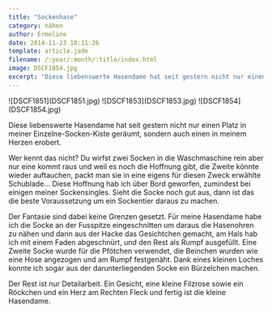```yaml
---
title: "Sockenhase"
category: nähen
author: Ermeline
date: 2014-11-23 18:11:26
template: article.jade
filename: /:year/:month/:title/index.html
image: DSCF1854.jpg
excerpt: "Diese liebenswerte Hasendame hat seit gestern nicht nur einen Platz in meiner Einzelne-Socken-Kiste geräumt, sondern auch einen in meinem Herzen erobert."
---
```


<div id='slides' class='slideshow'>
![DSCF1851](DSCF1851.jpg)
![DSCF1853](DSCF1853.jpg)
![DSCF1854](DSCF1854.jpg)
</div>

Diese liebenswerte Hasendame hat seit gestern nicht nur einen Platz in meiner Einzelne-Socken-Kiste geräumt, sondern auch einen in meinem Herzen erobert.

Wer kennt das nicht? Du wirfst zwei Socken in die Waschmaschine rein aber nur eine kommt raus und weil es noch die Hoffnung gibt, die Zweite könnte wieder auftauchen, packt man sie in eine eigens für diesen Zweck erwählte Schublade... Diese Hoffnung hab ich über Bord geworfen, zumindest bei einigen meiner Sockensingles. Sieht die Socke noch gut aus, dann ist das die beste Voraussetzung um ein Sockentier daraus zu machen.

Der Fantasie sind dabei keine Grenzen gesetzt. Für meine Hasendame habe ich die Socke an der Fusspitze eingeschnitten um daraus die Hasenohren zu nähen und dann aus der Hacke das Gesichtchen gemacht, am Hals hab ich mit einem Faden abgeschnürt, und den Rest als Rumpf ausgefüllt. Eine Zweite Socke wurde für die Pfötchen verwendet, die Beinchen wurden wie eine Hose angezogen und am Rumpf festgenäht. Dank eines kleinen Loches konnte ich sogar aus der darunterliegenden Socke ein Bürzelchen machen.

Der Rest ist nur Detailarbeit. Ein Gesicht, eine kleine Filzrose sowie ein Röckchen und ein Herz am Rechten Fleck und fertig ist die kleine Hasendame.
